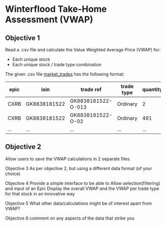 # Winterflood Take-Home Assessment (VWAP)

## Objective 1
Read a .csv file and calculate the Value Weighted Average Price (VWAP) for:
* Each unique stock
* Each unique stock / trade type combination

The given .csv file [market_trades]() has the following format:  

| epic | isin | trade ref | trade type | quantity | price |
|------|------|-----------|------------|----------|-------|
|CXRB|GK8838181522|GK8838181522-O-013|Ordinary|2|0.7205|
|CXRB|GK8838181522|GK8838181522-O-02|Ordinary|491|0.576|
|...|...|...|...|...|...|



## Objective 2
Allow users to save the VWAP calculations in 2 separate files.


Objective 3
As per objective 2, but using a different data format (of your choice)


Objective 4
Provide a simple interface to be able to
Allow selection(filtering) and input of an Epic
Display the overall VWAP and the VWAP per trade type for that stock in an innovative way


Objective 5
What other data/calculations might be of interest apart from VWAP?


Objective 6
comment on any aspects of the data that strike you
